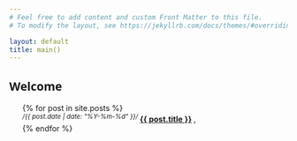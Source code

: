 ```yaml
---
# Feel free to add content and custom Front Matter to this file.
# To modify the layout, see https://jekyllrb.com/docs/themes/#overriding-theme-defaults

layout: default
title: main()
---
```


<section class="posts">

<h1 style="font-family: system-ui;">
Welcome
</h1>

<ul>
{% for post in site.posts %}
<li style="list-style-type: none;">
    <sup>
        <i>
            /<time datetime="{{ post.date | date_to_xmlschema }}">{{ post.date | date: "%Y-%m-%d" }}</time>/
        </i>
    </sup>
    <b>
        <a href="{{ site.baseurl }}{{ post.url }}">{{ post.title }}</a>
    </b>
    ,
</li>
{% endfor %}
</ul>
</section>
